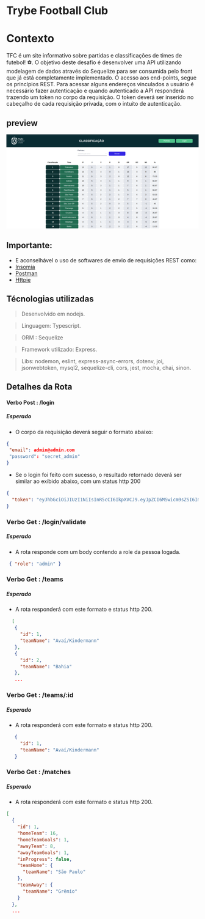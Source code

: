 # Trybe Football Club

# Contexto

TFC é um site informativo sobre partidas e classificações de times de futebol! ⚽️. O objetivo deste desafio é desenvolver uma API utilizando modelagem de dados através do Sequelize para ser consumida pelo front que já está completamente implementado. O acesso aos end-points, segue os princípios REST. Para acessar alguns endereços vinculados a usuário é necessário fazer autenticação e quando autenticado a API responderá trazendo um token no corpo da requisição. O token deverá ser inserido no cabeçalho de cada requisição privada, com o intuito de autenticação.

## preview

 ![Exemplo app front](app/frontend/image/2022-10-10_10-14.png)

## Importante:

- E aconselhável o uso de softwares de envio de requisições REST como:
- [Insomia](https://insomnia.rest/)
- [Postman](https://www.postman.com/)
- [Httpie](https://httpie.io/)

## Técnologias utilizadas

> Desenvolvido em nodejs.

> Linguagem: Typescript.

> ORM : Sequelize

> Framework utilizado: Express.

> Libs: nodemon, eslint, express-async-errors, dotenv, joi, jsonwebtoken, mysql2, sequelize-cli, cors, jest, mocha, chai, sinon.

## Detalhes da Rota

#### Verbo Post : /login

##### Esperado
 - O corpo da requisição deverá seguir o formato abaixo:
 ```json
{
  "email": admin@admin.com
  "password": "secret_admin"
}
 ```
- Se o login foi feito com sucesso, o resultado retornado deverá ser similar ao exibido abaixo, com um status http 200
```json
{
  "token": "eyJhbGciOiJIUzI1NiIsInR5cCI6IkpXVCJ9.eyJpZCI6MSwicm9sZSI6ImFkbWluIiwiaWF0IjoxNjU0NTI3MTg5fQ.XS_9AA82iNoiVaASi0NtJpqOQ_gHSHhxrpIdigiT-fc" 
}
```
### Verbo Get : /login/validate

##### Esperado

 - A rota responde com um body contendo a role da pessoa logada.
 
 ```json
  { "role": "admin" }
 ```
 ### Verbo Get : /teams

##### Esperado

 - A rota responderá com este formato e status http 200.
 
```json
  [
   {
     "id": 1,
     "teamName": "Avaí/Kindermann"
   },
   {
     "id": 2,
     "teamName": "Bahia"
   },
   ...
```
 ### Verbo Get : /teams/:id

##### Esperado

 - A rota responderá com este formato e status http 200.
 
```json
   {
     "id": 1,
     "teamName": "Avaí/Kindermann"
   }
```
 ### Verbo Get : /matches

##### Esperado

 - A rota responderá com este formato e status http 200.
 
```json
[
  {
    "id": 1,
    "homeTeam": 16,
    "homeTeamGoals": 1,
    "awayTeam": 8,
    "awayTeamGoals": 1,
    "inProgress": false,
    "teamHome": {
      "teamName": "São Paulo"
    },
    "teamAway": {
      "teamName": "Grêmio"
    }
  },
  ...
```
